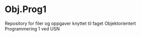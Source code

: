 # Obj.Prog1
Repository for filer og oppgaver knyttet til faget Objektorientert Programmering 1 ved USN
